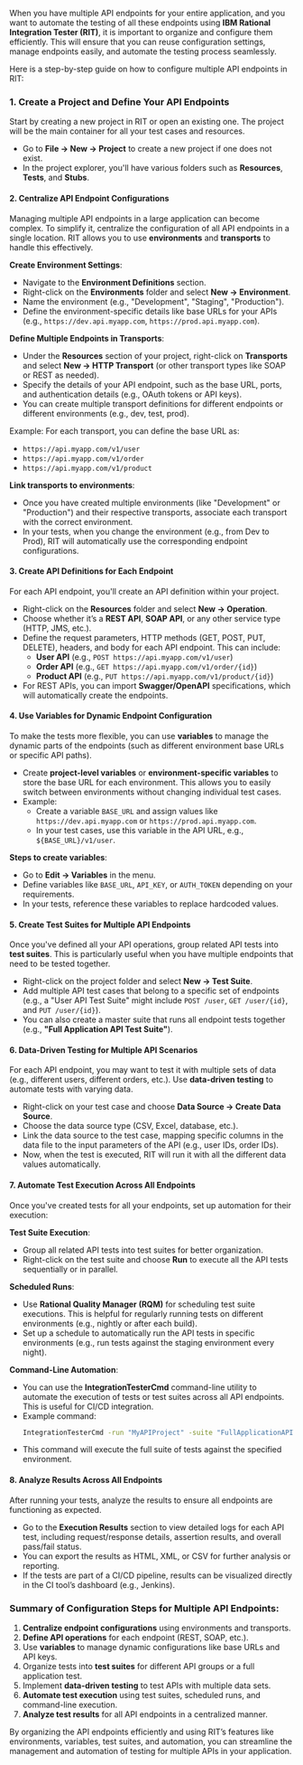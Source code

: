 When you have multiple API endpoints for your entire application, and you want to automate the testing of all these endpoints using **IBM Rational Integration Tester (RIT)**, it is important to organize and configure them efficiently. This will ensure that you can reuse configuration settings, manage endpoints easily, and automate the testing process seamlessly.

Here is a step-by-step guide on how to configure multiple API endpoints in RIT:

### 1. **Create a Project and Define Your API Endpoints**
   Start by creating a new project in RIT or open an existing one. The project will be the main container for all your test cases and resources.

   - Go to **File → New → Project** to create a new project if one does not exist.
   - In the project explorer, you'll have various folders such as **Resources**, **Tests**, and **Stubs**.

#### 2. **Centralize API Endpoint Configurations**
   Managing multiple API endpoints in a large application can become complex. To simplify it, centralize the configuration of all API endpoints in a single location. RIT allows you to use **environments** and **transports** to handle this effectively.

   **Create Environment Settings**:
   - Navigate to the **Environment Definitions** section.
   - Right-click on the **Environments** folder and select **New → Environment**.
   - Name the environment (e.g., "Development", "Staging", "Production").
   - Define the environment-specific details like base URLs for your APIs (e.g., `https://dev.api.myapp.com`, `https://prod.api.myapp.com`).
   
   **Define Multiple Endpoints in Transports**:
   - Under the **Resources** section of your project, right-click on **Transports** and select **New → HTTP Transport** (or other transport types like SOAP or REST as needed).
   - Specify the details of your API endpoint, such as the base URL, ports, and authentication details (e.g., OAuth tokens or API keys).
   - You can create multiple transport definitions for different endpoints or different environments (e.g., dev, test, prod).
   
   Example: For each transport, you can define the base URL as:
   - `https://api.myapp.com/v1/user`
   - `https://api.myapp.com/v1/order`
   - `https://api.myapp.com/v1/product`

   **Link transports to environments**:
   - Once you have created multiple environments (like "Development" or "Production") and their respective transports, associate each transport with the correct environment.
   - In your tests, when you change the environment (e.g., from Dev to Prod), RIT will automatically use the corresponding endpoint configurations.

#### 3. **Create API Definitions for Each Endpoint**
   For each API endpoint, you'll create an API definition within your project.

   - Right-click on the **Resources** folder and select **New → Operation**.
   - Choose whether it’s a **REST API**, **SOAP API**, or any other service type (HTTP, JMS, etc.).
   - Define the request parameters, HTTP methods (GET, POST, PUT, DELETE), headers, and body for each API endpoint. This can include:
     - **User API** (e.g., `POST https://api.myapp.com/v1/user`)
     - **Order API** (e.g., `GET https://api.myapp.com/v1/order/{id}`)
     - **Product API** (e.g., `PUT https://api.myapp.com/v1/product/{id}`)
   - For REST APIs, you can import **Swagger/OpenAPI** specifications, which will automatically create the endpoints.

#### 4. **Use Variables for Dynamic Endpoint Configuration**
   To make the tests more flexible, you can use **variables** to manage the dynamic parts of the endpoints (such as different environment base URLs or specific API paths).

   - Create **project-level variables** or **environment-specific variables** to store the base URL for each environment. This allows you to easily switch between environments without changing individual test cases.
   - Example:
     - Create a variable `BASE_URL` and assign values like `https://dev.api.myapp.com` or `https://prod.api.myapp.com`.
     - In your test cases, use this variable in the API URL, e.g., `${BASE_URL}/v1/user`.

   **Steps to create variables**:
   - Go to **Edit → Variables** in the menu.
   - Define variables like `BASE_URL`, `API_KEY`, or `AUTH_TOKEN` depending on your requirements.
   - In your tests, reference these variables to replace hardcoded values.

#### 5. **Create Test Suites for Multiple API Endpoints**
   Once you've defined all your API operations, group related API tests into **test suites**. This is particularly useful when you have multiple endpoints that need to be tested together.

   - Right-click on the project folder and select **New → Test Suite**.
   - Add multiple API test cases that belong to a specific set of endpoints (e.g., a "User API Test Suite" might include `POST /user`, `GET /user/{id}`, and `PUT /user/{id}`).
   - You can also create a master suite that runs all endpoint tests together (e.g., **"Full Application API Test Suite"**).

#### 6. **Data-Driven Testing for Multiple API Scenarios**
   For each API endpoint, you may want to test it with multiple sets of data (e.g., different users, different orders, etc.). Use **data-driven testing** to automate tests with varying data.

   - Right-click on your test case and choose **Data Source → Create Data Source**.
   - Choose the data source type (CSV, Excel, database, etc.).
   - Link the data source to the test case, mapping specific columns in the data file to the input parameters of the API (e.g., user IDs, order IDs).
   - Now, when the test is executed, RIT will run it with all the different data values automatically.

#### 7. **Automate Test Execution Across All Endpoints**
   Once you've created tests for all your endpoints, set up automation for their execution:

   **Test Suite Execution**:
   - Group all related API tests into test suites for better organization.
   - Right-click on the test suite and choose **Run** to execute all the API tests sequentially or in parallel.

   **Scheduled Runs**:
   - Use **Rational Quality Manager (RQM)** for scheduling test suite executions. This is helpful for regularly running tests on different environments (e.g., nightly or after each build).
   - Set up a schedule to automatically run the API tests in specific environments (e.g., run tests against the staging environment every night).

   **Command-Line Automation**:
   - You can use the **IntegrationTesterCmd** command-line utility to automate the execution of tests or test suites across all API endpoints. This is useful for CI/CD integration.
   - Example command:
     ```bash
     IntegrationTesterCmd -run "MyAPIProject" -suite "FullApplicationAPITestSuite" -environment "Staging"
     ```
   - This command will execute the full suite of tests against the specified environment.

#### 8. **Analyze Results Across All Endpoints**
   After running your tests, analyze the results to ensure all endpoints are functioning as expected.

   - Go to the **Execution Results** section to view detailed logs for each API test, including request/response details, assertion results, and overall pass/fail status.
   - You can export the results as HTML, XML, or CSV for further analysis or reporting.
   - If the tests are part of a CI/CD pipeline, results can be visualized directly in the CI tool’s dashboard (e.g., Jenkins).

### Summary of Configuration Steps for Multiple API Endpoints:

1. **Centralize endpoint configurations** using environments and transports.
2. **Define API operations** for each endpoint (REST, SOAP, etc.).
3. Use **variables** to manage dynamic configurations like base URLs and API keys.
4. Organize tests into **test suites** for different API groups or a full application test.
5. Implement **data-driven testing** to test APIs with multiple data sets.
6. **Automate test execution** using test suites, scheduled runs, and command-line execution.
7. **Analyze test results** for all API endpoints in a centralized manner.

By organizing the API endpoints efficiently and using RIT’s features like environments, variables, test suites, and automation, you can streamline the management and automation of testing for multiple APIs in your application.